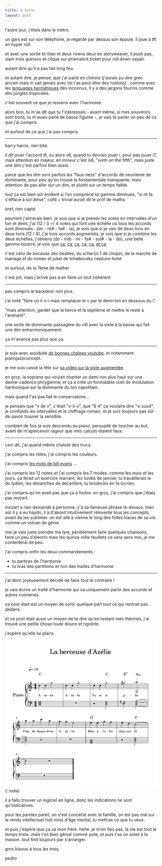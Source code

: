 ```yaml
---
title: à tutur
layout: post
---
```


l'autre jour, j'étais dans le métro.

un gars est sur son téléphone, je regarde par dessus son épaule.
il joue à tft en hyper roll.

et avec une sortie bt titan et deux rivens deux en storyweaver,
il push pas, slam trois guinsoo et clique sur prismatick ticket
pour roll down xayah.

autant dire qu'il a pas fait long feu.

et autant dire, je pense, que j'ai parlé en chinois
(j'aurais pu dire grec ancien mais in sait jamais avec toi
t'as peut-être des notions) :
comme avec les [languages hermétiques]() des inconnus,
il y a des jargons fournis comme des jungles tropicales.

c'est souvent ce que je ressens avec l'harmonie.

alors bon,
tu m'as dit que tu t'intéressais -
avant même, si mes souvenirs sont bons,
tu m'avais parlé de basse figurée -,
je vais te parler un peu de ce que j'ai compris.

et surtout de ce que j'ai pas compris.

---

barry harris. rien bité.

il dit jouer l'accord i6,
ou alors v6, quand tu devrais jouer i,
pour pas jouer i7,
mais attention en majeur,
en mineur c'est iii6,
"sixth on the fifth",
mais juste une dim c'est parfois bien aussi.

parce que les dim sont parfois les "faux nezs"
d'accords de neuvième de dominante,
pour peu qu'on trouve la fondamentale manquante,
mais attention de pas aller sur un dim,
et plutôt sur un temps faible.

tout ça est bien sûr évident si l'on comprend sa gamme diminuée,
"si ré fa s'efface à sol dièse",
cqfd + trivial aurait dit le prof de maths.

bref, rien capté.

pourtant j'aimerais bien.
je vois que si je prends les notes en intervalles d'un ton et demi,
j'ai (12 / 3 =) 4 notes qui font une échelle
où tous les accords sont diminués :
(do - ré# - fa# - la),
je vois que si je vais de deux tons en deux tons (12 / 4),
j'ai trois accords augmentés,
je vois que si je combine les deux échelles, 
j'obtiens (do - mib - mi - fa# - sol# - la - do),
une belle gamme bizarre,
je vois que
[ça,]()
[ça,]()
[ça,]()
[ça,]()
[ça,]()
[et ça]()

c'est celui de because des beatles,
du scherzo 1 de chopin,
de la marche de mariage
et du romeo et juliet de tchaikovsky
neptune holst

et surtout,
de la 7ème de malher

c'est joli,
mais j'arrive pas à en faire un tout cohérent.

---

pas compris le backdoor non plus.

j'ai noté 
"faire un ii-v-i mais remplacer le v
par le demi-ton en dessous du i".

"mais attention, garder que la tierce et la septième et mettre le reste à l'avenant".

une sorte de dominante passagère du vi6
avec la sixte à la basse qui fait une dim
enharmoniquement.

ça m'avance pas plus que ça.

---

je suis avec assiduité 
[de bonnes chaînes youtube](https://www.youtube.com/@philippegouttenoire6555/videos),
et notamment
pianojazzconcept.

je me suis cassé la tête sur
[sa vidéo sur la sixte augmentée]().

en gros, la soprane qui voulait chanter un demi-ton plus haut
sur une demie-cadence phrygienne,
et ça a créé un formidable outil de modulation harmonique
sur la dominante du ton napolitain.

mais quand t'as pas fait le conservatoire...

je pensais que "v de v",
c'était "v-ii-v",
que "6 4" ça voulaire dire "vi sus4",
je confonds les intervalles et le chiffrage romain,
et je suis toujours pas sûr de savoir trouver la sensible.

combien de fois je suis descendu au piano,
persuadé de toucher au but,
avant de m'apercevoir rageur que mes calculs étaient faux.

---

ceci dit,
j'ai quand même chaluté des trucs.

j'ai compris les rôles,
j'ai compris les couleurs.

j'ai compris 
[les mots de bill evans](https://www.youtube.com/watch?v=YEHWaGuurUk)
...

j'ai compris les 12 notes et j'ai compris les 7 modes.
comme les mois et les jours.
ça ferait un exercice marrant,
les lundis de janvier,
tu travaillerais le do lydien,
les dimanches de décembre,
tu broderais en fa locrien.

j'ai compris qu'on avait pas que ça à foutre.
en gros, j'ai compris que j'étais pas mozart.

mozart a rien demandé à personne,
y'a sa fameuse phrase là-dessus.
bien sûr il y a eu haydn,
il a d'abord intuitivement réinventé tous les concepts,
avant de les sublimer.
on est allé à vienne
le long des folles traces de sa vie.
comme un volcan de génie.

moi je vais juste prendre ma lyre,
péniblement faire quelques chansons,
faire un peu d'électro
mais les quinze mille feuillets ce sera sans moi,
je me contenterai de peu.

j'ai compris enfin les deux commandements :
- tu partiras de l'harmonie
- tu liras des partitions et non des traités d'harmonie

---

j'ai donc joyeusement décidé de faire tout le contraire !

je vais écrire un traité d'harmonie qui va uniquement partir des accords
et autres conneries.

ce post était est un moyen de sortir quelque part 
tout ce qui rentrait pas dedans.

et ce post était aussi un moyen de te dire
qu'en testant mes théories,
j'ai trouvé une petite chose
toute douce et rigolote.

j'espère qu'elle lui plaira.

![berceuse](/img/berceuse.png){:.ioda}

il a fallu trouver un logiciel en ligne,
donc les indications ne sont qu'indicatives.

pour les paroles pareil,
on s'est concerté avec la famille,
on est pas mal sur le rendu intellectuel
huit mois d'âge mental,
tu mettras ce que tu veux.

et puis j'espère que ça va mon frère.
hehe.
je m'en fais pas. la vie est tout le temps triste.
mais t'es bien génial comme pote,
et puis t'as un soleil à la maison.
tout finit toujours par s'arranger.

gros bisous à tous les trois,

*pedro*

